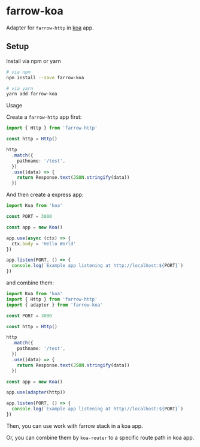 # farrow-koa

Adapter for `farrow-http` in [koa](https://github.com/koajs/koa) app.

## Setup

Install via npm or yarn

```sh
# via npm
npm install --save farrow-koa

# via yarn
yarn add farrow-koa
```

Usage

Create a `farrow-http` app first:

```ts
import { Http } from 'farrow-http'

const http = Http()

http
  .match({
    pathname: '/test',
  })
  .use((data) => {
    return Response.text(JSON.stringify(data))
  })
```

And then create a express app:

```ts
import Koa from 'koa'

const PORT = 3000

const app = new Koa()

app.use(async (ctx) => {
  ctx.body = 'Hello World'
})

app.listen(PORT, () => {
  console.log(`Example app listening at http://localhost:${PORT}`)
})
```

and combine them:

```ts
import Koa from 'koa'
import { Http } from 'farrow-http'
import { adapter } from 'farrow-koa'

const PORT = 3000

const http = Http()

http
  .match({
    pathname: '/test',
  })
  .use((data) => {
    return Response.text(JSON.stringify(data))
  })

const app = new Koa()

app.use(adapter(http))

app.listen(PORT, () => {
  console.log(`Example app listening at http://localhost:${PORT}`)
})
```

Then, you can use work with farrow stack in a koa app.

Or, you can combine them by `koa-router` to a specific route path in koa app.
